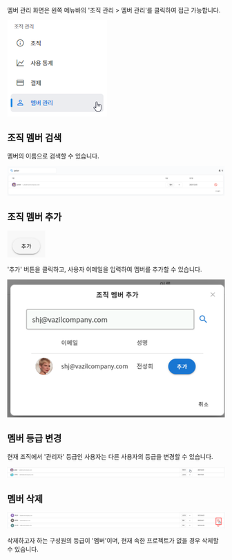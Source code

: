 멤버 관리 화면은 왼쪽 메뉴바의 '조직 관리 > 멤버 관리'를 클릭하여 접근 가능합니다.
  

![img1](https://raw.githubusercontent.com/vazilcompany/vridge-docs/main/guide/img/organization/member_management/move_to_member_management.png)  


  

  

조직 멤버 검색
--------


멤버의 이름으로 검색할 수 있습니다.

  

![img1](https://raw.githubusercontent.com/vazilcompany/vridge-docs/main/guide/img/organization/member_management/search_member.png)  

  

조직 멤버 추가
--------


![img1](https://raw.githubusercontent.com/vazilcompany/vridge-docs/main/guide/img/organization/member_management_03.png)  


'추가' 버튼을 클릭하고, 사용자 이메일을 입력하여 멤버를 추가할 수 있습니다.


  

![img1](https://raw.githubusercontent.com/vazilcompany/vridge-docs/main/guide/img/organization/member_management_04.png)  


  

멤버 등급 변경
--------


현재 조직에서 '관리자' 등급인 사용자는 다른 사용자의 등급을 변경할 수 있습니다.

![img1](https://raw.githubusercontent.com/vazilcompany/vridge-docs/main/guide/img/organization/member_management/member_management_2.png)  


  

멤버 삭제
-----


![img1](https://raw.githubusercontent.com/vazilcompany/vridge-docs/main/guide/img/organization/member_management/member_management_3.png)  

삭제하고자 하는 구성원의 등급이 '멤버'이며, 현재 속한 프로젝트가 없을 경우 삭제할 수 있습니다.
